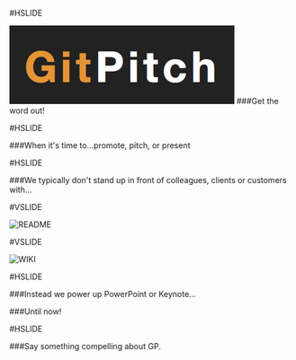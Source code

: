 #HSLIDE

![LOGO](assets/gp-logo.png)
###Get the word out!

#HSLIDE

###When it's time to...promote, pitch, or present

#HSLIDE

###We typically don't stand up in front of colleagues, clients or customers with...

#VSLIDE

![README](assets/readme.png)

#VSLIDE

![WIKI](assets/wiki.png)

#HSLIDE

###Instead we power up PowerPoint or Keynote...

###<span class="fragment" data-fragment-index="1">Until now!</li>

#HSLIDE

###Say something compelling about GP.

